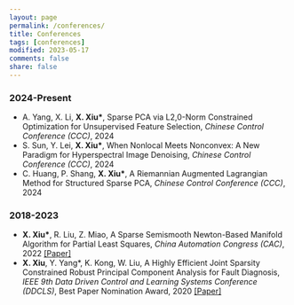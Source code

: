 ```yaml
---
layout: page
permalink: /conferences/
title: Conferences
tags: [conferences]
modified: 2023-05-17 
comments: false
share: false
---
```



### 2024-Present

* A. Yang, X. Li, <b>X. Xiu*</b>, Sparse PCA via L2,0-Norm Constrained Optimization for Unsupervised Feature Selection, <i> Chinese Control Conference (CCC)</i>, 2024 <br>
* S. Sun, Y. Lei, <b>X. Xiu*</b>, When Nonlocal Meets Nonconvex: A New Paradigm for Hyperspectral Image Denoising, <i> Chinese Control Conference (CCC)</i>, 2024 <br>
* C. Huang, P. Shang, <b>X. Xiu*</b>, A Riemannian Augmented Lagrangian Method for Structured Sparse PCA, <i> Chinese Control Conference (CCC)</i>, 2024 <br>

### 2018-2023
* <b>X. Xiu*</b>, R. Liu, Z. Miao, A Sparse Semismooth Newton-Based Manifold Algorithm for Partial Least Squares, <i>China Automation Congress (CAC)</i>, 2022 <a href="https://ieeexplore.ieee.org/document/10055654" class="textlink" target="_blank">[Paper]</a> <br>
* <b>X. Xiu</b>, Y. Yang*, K. Kong, W. Liu, A Highly Efficient Joint Sparsity Constrained Robust Principal Component Analysis for Fault Diagnosis, <i>IEEE 9th Data Driven Control and Learning Systems Conference (DDCLS)</i>, Best Paper Nomination Award, 2020 <a href="https://ieeexplore.ieee.org/abstract/document/9275063" class="textlink" target="_blank">[Paper]</a> <br>

